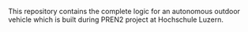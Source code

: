 This repository contains the complete logic for an autonomous outdoor vehicle
which is built during PREN2 project at Hochschule Luzern.